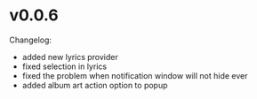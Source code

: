 # v0.0.6
Changelog:
* added new lyrics provider
* fixed selection in lyrics
* fixed the problem when notification window will not hide ever
* added album art action option to popup
